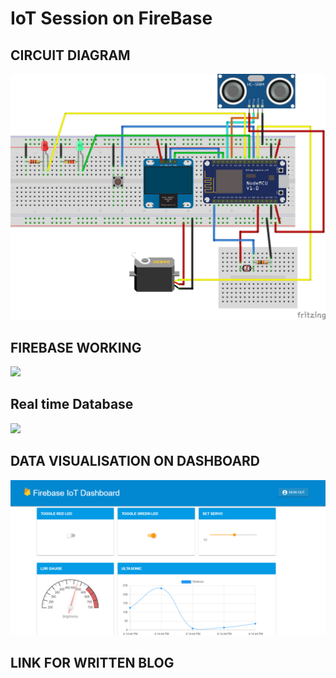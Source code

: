 # IoT Session on FireBase

## CIRCUIT DIAGRAM

![](mqtt1.png)


## FIREBASE WORKING

![](img/s22.png)


## Real time Database

![](rdbms.jpg)


## DATA VISUALISATION ON DASHBOARD

![](dashboard.png)


## LINK FOR WRITTEN BLOG

